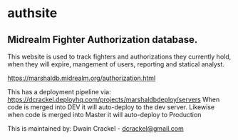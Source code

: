 # authsite
Midrealm Fighter Authorization database.
------------------------------------------

This website is used to track fighters and authorizations they currently hold, when they will expire, mangement of users, reporting and statical analyst.

https://marshaldb.midrealm.org/authorization.html

This has a deployment pipeline via: https://dcrackel.deployhq.com/projects/marshaldbdeploy/servers
When code is merged into DEV it will auto-deploy to the dev server.
Likewise when code is merged into Master it will auto-deploy to Production


This is maintained by: Dwain Crackel - dcrackel@gmail.com

